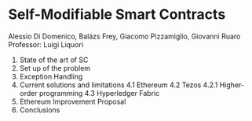 # Self-Modifiable Smart Contracts

Alessio Di Domenico, Balázs Frey, Giacomo Pizzamiglio, Giovanni Ruaro  
Professor: Luigi Liquori

1. State of the art of SC
2. Set up of the problem  
3. Exception Handling  
4. Current solutions and limitations
4.1 Ethereum
4.2 Tezos
4.2.1 Higher-order programming 
4.3 Hyperledger Fabric
5. Ethereum Improvement Proposal 
6. Conclusions 
